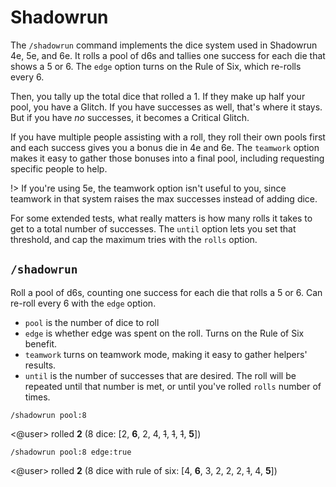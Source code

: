 # Shadowrun

The `/shadowrun` command implements the dice system used in Shadowrun 4e, 5e, and 6e. It rolls a pool of d6s and tallies one success for each die that shows a 5 or 6. The `edge` option turns on the Rule of Six, which re-rolls every 6.

Then, you tally up the total dice that rolled a 1. If they make up half your pool, you have a Glitch. If you have successes as well, that's where it stays. But if you have *no* successes, it becomes a Critical Glitch.

If you have multiple people assisting with a roll, they roll their own pools first and each success gives you a bonus die in 4e and 6e. The `teamwork` option makes it easy to gather those bonuses into a final pool, including requesting specific people to help.

!> If you're using 5e, the teamwork option isn't useful to you, since teamwork in that system raises the max successes instead of adding dice.

For some extended tests, what really matters is how many rolls it takes to get to a total number of successes. The `until` option lets you set that threshold, and cap the maximum tries with the `rolls` option.

## `/shadowrun`

Roll a pool of d6s, counting one success for each die that rolls a 5 or 6. Can re-roll every 6 with the `edge` option.

* `pool` is the number of dice to roll
* `edge` is whether edge was spent on the roll. Turns on the Rule of Six benefit.
* `teamwork` turns on teamwork mode, making it easy to gather helpers' results.
* `until` is the number of successes that are desired. The roll will be repeated until that number is met, or until you've rolled `rolls` number of times.

<!-- panels:start -->
<!-- div:left-panel -->
```invocation
/shadowrun pool:8
```
<!-- div:right-panel -->
<@user> rolled **2** (8 dice: [2, **6**, 2, 4, ~~1~~, ~~1~~, ~~1~~, **5**])
<!-- panels:end -->

<!-- panels:start -->
<!-- div:left-panel -->
```invocation
/shadowrun pool:8 edge:true
```
<!-- div:right-panel -->
<@user> rolled **2** (8 dice with rule of six: [4, **6**, 3, 2, 2, 2, ~~1~~, 4, **5**])
<!-- panels:end -->
